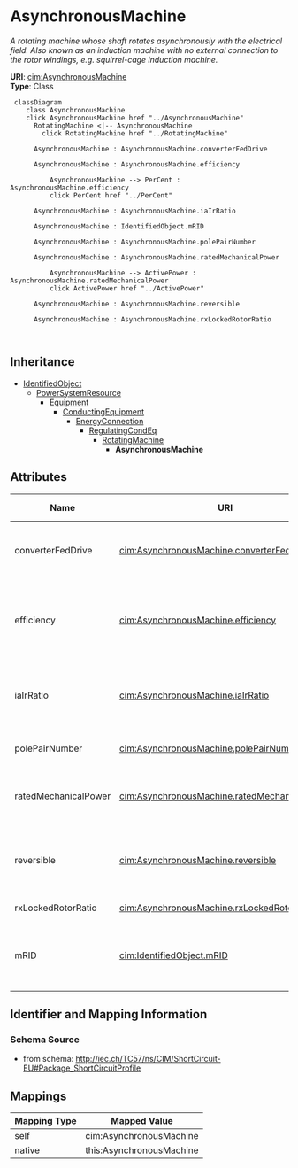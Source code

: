 # AsynchronousMachine


_A rotating machine whose shaft rotates asynchronously with the electrical field.  Also known as an induction machine with no external connection to the rotor windings, e.g. squirrel-cage induction machine._





**URI**: [cim:AsynchronousMachine](http://iec.ch/TC57/CIM100#AsynchronousMachine)<br />
**Type**: Class




```mermaid
 classDiagram
    class AsynchronousMachine
    click AsynchronousMachine href "../AsynchronousMachine"
      RotatingMachine <|-- AsynchronousMachine
        click RotatingMachine href "../RotatingMachine"
      
      AsynchronousMachine : AsynchronousMachine.converterFedDrive
        
      AsynchronousMachine : AsynchronousMachine.efficiency
        
          AsynchronousMachine --> PerCent : AsynchronousMachine.efficiency
          click PerCent href "../PerCent"
        
      AsynchronousMachine : AsynchronousMachine.iaIrRatio
        
      AsynchronousMachine : IdentifiedObject.mRID
        
      AsynchronousMachine : AsynchronousMachine.polePairNumber
        
      AsynchronousMachine : AsynchronousMachine.ratedMechanicalPower
        
          AsynchronousMachine --> ActivePower : AsynchronousMachine.ratedMechanicalPower
          click ActivePower href "../ActivePower"
        
      AsynchronousMachine : AsynchronousMachine.reversible
        
      AsynchronousMachine : AsynchronousMachine.rxLockedRotorRatio
        
      
```





## Inheritance
* [IdentifiedObject](IdentifiedObject.md)
    * [PowerSystemResource](PowerSystemResource.md)
        * [Equipment](Equipment.md)
            * [ConductingEquipment](ConductingEquipment.md)
                * [EnergyConnection](EnergyConnection.md)
                    * [RegulatingCondEq](RegulatingCondEq.md)
                        * [RotatingMachine](RotatingMachine.md)
                            * **AsynchronousMachine**



## Attributes


| Name | URI | Cardinality and Range | Description | Inheritance |
| ---  | --- | --- | --- | --- |
| converterFedDrive | [cim:AsynchronousMachine.converterFedDrive](http://iec.ch/TC57/CIM100#AsynchronousMachine.converterFedDrive) | 1 <br />  boolean  | Indicates whether the machine is a converter fed drive | direct |
| efficiency | [cim:AsynchronousMachine.efficiency](http://iec.ch/TC57/CIM100#AsynchronousMachine.efficiency) | 1 <br />  [PerCent](PerCent.md)  | Efficiency of the asynchronous machine at nominal operation as a percentage | direct |
| iaIrRatio | [cim:AsynchronousMachine.iaIrRatio](http://iec.ch/TC57/CIM100#AsynchronousMachine.iaIrRatio) | 1 <br />  float  | Ratio of locked-rotor current to the rated current of the motor (Ia/Ir) | direct |
| polePairNumber | [cim:AsynchronousMachine.polePairNumber](http://iec.ch/TC57/CIM100#AsynchronousMachine.polePairNumber) | 1 <br />  integer  | Number of pole pairs of stator | direct |
| ratedMechanicalPower | [cim:AsynchronousMachine.ratedMechanicalPower](http://iec.ch/TC57/CIM100#AsynchronousMachine.ratedMechanicalPower) | 1 <br />  [ActivePower](ActivePower.md)  | Rated mechanical power (Pr in IEC 60909-0) | direct |
| reversible | [cim:AsynchronousMachine.reversible](http://iec.ch/TC57/CIM100#AsynchronousMachine.reversible) | 1 <br />  boolean  | Indicates for converter drive motors if the power can be reversible | direct |
| rxLockedRotorRatio | [cim:AsynchronousMachine.rxLockedRotorRatio](http://iec.ch/TC57/CIM100#AsynchronousMachine.rxLockedRotorRatio) | 0..1 <br />  float  | Locked rotor ratio (R/X) | direct |
| mRID | [cim:IdentifiedObject.mRID](http://iec.ch/TC57/CIM100#IdentifiedObject.mRID) | 1 <br />  string  | Master resource identifier issued by a model authority | [IdentifiedObject](IdentifiedObject.md) |









## Identifier and Mapping Information







### Schema Source


* from schema: http://iec.ch/TC57/ns/CIM/ShortCircuit-EU#Package_ShortCircuitProfile





## Mappings

| Mapping Type | Mapped Value |
| ---  | ---  |
| self | cim:AsynchronousMachine |
| native | this:AsynchronousMachine |




